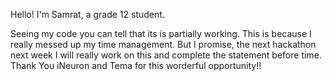 Hello! I'm Samrat, a grade 12 student.

Seeing my code you can tell that its is partially working. This is because I really messed up my time management. But I promise, the next hackathon next week I will really work on this and complete the statement before time. Thank You iNeuron and Tema for this worderful opportunity!!
